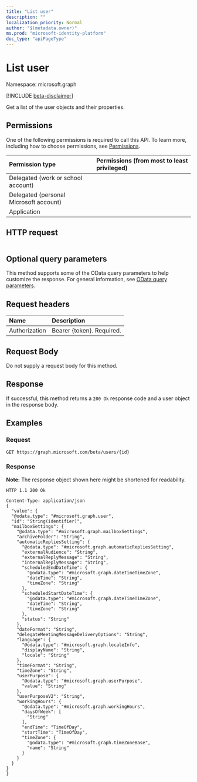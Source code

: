 ```yaml
---
title: "List user"
description: ""
localization_priority: Normal
author: "$(metadata.owner)"
ms.prod: "microsoft-identity-platform"
doc_type: "apiPageType"
---
```


# List user

Namespace: microsoft.graph

[!INCLUDE [beta-disclaimer](../../includes/beta-disclaimer.md)]

Get a list of the user objects and their properties.

## Permissions

One of the following permissions is required to call this API. To learn more, including how to choose permissions, see [Permissions](/graph/permissions-reference).

| Permission type                        | Permissions (from most to least privileged) |
| :------------------------------------- | :------------------------------------------ |
| Delegated (work or school account)     |                                             |
| Delegated (personal Microsoft account) |                                             |
| Application                            |                                             |

## HTTP request

<!-- {
  "blockType": "ignored"
}
-->

```http

```

## Optional query parameters

This method supports some of the OData query parameters to help customize the response. For general information, see [OData query parameters](/graph/query-parameters).

## Request headers

| Name          | Description               |
| :------------ | :------------------------ |
| Authorization | Bearer {token}. Required. |

## Request Body

<!-- Actions and Functions -->

<!-- CRUD Methods -->

Do not supply a request body for this method.

## Response

If successful, this method returns a `200 Ok` response code and a user object in the response body.

## Examples

### Request

<!-- {
  "blockType": "request",
  "name": "list_user"
}
-->

```http
GET https://graph.microsoft.com/beta/users/{id}

```

### Response

**Note:** The response object shown here might be shortened for readability.

<!-- {
  "blockType": "response",
  "truncated": true,
  "@odata.type": "Microsoft.OutlookServices.user"
}
-->

```http
HTTP 1.1 200 Ok

Content-Type: application/json
{
  "value": {
  "@odata.type": "#microsoft.graph.user",
  "id": "String(identifier)",
  "mailboxSettings": {
    "@odata.type": "#microsoft.graph.mailboxSettings",
    "archiveFolder": "String",
    "automaticRepliesSetting": {
      "@odata.type": "#microsoft.graph.automaticRepliesSetting",
      "externalAudience": "String",
      "externalReplyMessage": "String",
      "internalReplyMessage": "String",
      "scheduledEndDateTime": {
        "@odata.type": "#microsoft.graph.dateTimeTimeZone",
        "dateTime": "String",
        "timeZone": "String"
      },
      "scheduledStartDateTime": {
        "@odata.type": "#microsoft.graph.dateTimeTimeZone",
        "dateTime": "String",
        "timeZone": "String"
      },
      "status": "String"
    },
    "dateFormat": "String",
    "delegateMeetingMessageDeliveryOptions": "String",
    "language": {
      "@odata.type": "#microsoft.graph.localeInfo",
      "displayName": "String",
      "locale": "String"
    },
    "timeFormat": "String",
    "timeZone": "String",
    "userPurpose": {
      "@odata.type": "#microsoft.graph.userPurpose",
      "value": "String"
    },
    "userPurposeV2": "String",
    "workingHours": {
      "@odata.type": "#microsoft.graph.workingHours",
      "daysOfWeek": [
        "String"
      ],
      "endTime": "TimeOfDay",
      "startTime": "TimeOfDay",
      "timeZone": {
        "@odata.type": "#microsoft.graph.timeZoneBase",
        "name": "String"
      }
    }
  }
}
}

```
